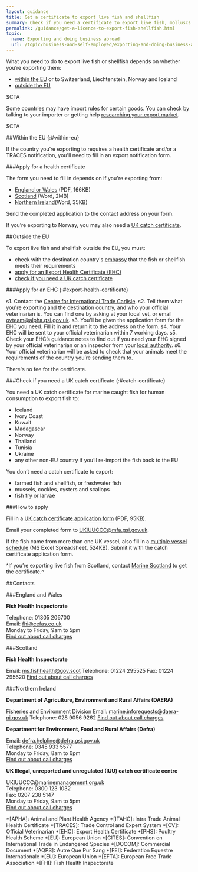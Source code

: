 ```yaml
---
layout: guidance
title: Get a certificate to export live fish and shellfish
summary: Check if you need a certificate to export live fish, molluscs and crustaceans.
permalink: /guidance/get-a-licence-to-export-fish-shellfish.html
topic:
  name: Exporting and doing business abroad
  url: /topic/business-and-self-employed/exporting-and-doing-business-abroad.html
---
```



What you need to do to export live fish or shellfish depends on whether you’re exporting them:

- [within the EU](#within-eu) or to Switzerland, Liechtenstein, Norway and Iceland
- [outside the EU](#outside-eu)

$CTA

Some countries may have import rules for certain goods. You can check by talking to your importer or getting help [researching your export market](https://govuk-import-export.herokuapp.com/answer/choosing-export-market-ukti-experimental-sg.html).

$CTA

##Within the EU
{:#within-eu}

If the country you’re exporting to requires a health certificate and/or a TRACES notification, you'll need to fill in an export notification form.

###Apply for a health certificate

The form you need to fill in depends on if you're exporting from:

- [England or Wales](https://www.gov.uk/government/uploads/system/uploads/attachment_data/file/530280/exp1.pdf) (PDF, 166KB)
- [Scotland](www.gov.scot/Resource/0048/00484726.doc) (Word, 2MB)
- [Northern Ireland](https://www.daera-ni.gov.uk/sites/default/files/publications/daera/notification-of-proposed-fish-movement.doc)(Word, 35KB)

Send the completed application to the contact address on your form.

If you’re exporting to Norway, you may also need a [UK catch certificate](#catch-certificate).

##Outside the EU

To export live fish and shellfish outside the EU, you must:

- check with the destination country's [embassy](http://www.gov.uk/government/world/embassies) that the fish or shellfish meets their requirements
- [apply for an Export Health Certificate (EHC)](#export-health-certificate)
- [check if you need a UK catch certificate](#catch-certificate)

###Apply for an EHC
{:#export-health-certificate}

s1. Contact the [Centre for International Trade Carlisle](http://www.gov.uk/government/organisations/animal-and-plant-health-agency/about/access-and-opening#centre-for-international-trade-carlisle).
s2. Tell them what you're exporting and the destination country, and who your official veterinarian is. You can find one by asking at your local vet, or email <ovteam@alpha.gsi.gov.uk>.
s3. You'll be given the application form for the EHC you need. Fill it in and return it to the address on the form.
s4. Your EHC will be sent to your official veterinarian within 7 working days.
s5. Check your EHC’s guidance notes to find out if you need your EHC signed by your official veterinarian or an inspector from your [local authority](http://www.gov.uk/local-council). 
s6. Your official veterinarian will be asked to check that your animals meet the requirements of the country you’re sending them to.

There's no fee for the certificate.

###Check if you need a UK catch certificate
{:#catch-certificate}

You need a UK catch certificate for marine caught fish for human consumption to export fish to:

- Iceland
- Ivory Coast
- Kuwait
- Madagascar
- Norway
- Thailand
- Tunisia
- Ukraine
- any other non-EU country if you’ll re-import the fish back to the EU

You don’t need a catch certificate to export:

- farmed fish and shellfish, or freshwater fish
- mussels, cockles, oysters and scallops
- fish fry or larvae


###How to apply

Fill in a [UK catch certificate application form](https://www.gov.uk/government/uploads/system/uploads/attachment_data/file/311517/uk-catch-certificate.pdf) (PDF, 95KB).

Email your completed form to <UKIUUCCC@mfa.gsi.gov.uk>.

If the fish came from more than one UK vessel, also fill in a [multiple vessel schedule](https://www.gov.uk/government/uploads/system/uploads/attachment_data/file/459218/Multiple_vessel_schedule_template.xls) (MS Excel Spreadsheet, 524KB). Submit it with the catch certificate application form.

^If you’re exporting live fish from Scotland, contact [Marine Scotland](http://www.gov.scot/Topics/marine/contact) to get the certificate.^


##Contacts

###England and Wales

**Fish Health Inspectorate**

Telephone: 01305 206700     
Email: <fhi@cefas.co.uk>   
Monday to Friday, 9am to 5pm    
[Find out about call charges](/call-charges)   


###Scotland

**Fish Health Inspectorate**

Email: <ms.fishhealth@gov.scot>
Telephone: 01224 295525
Fax: 01224 295620
[Find out about call charges](/call-charges)   


###Northern Ireland

**Department of Agriculture, Environment and Rural Affairs (DAERA)**

Fisheries and Environment Division
Email: <marine.inforequests@daera-ni.gov.uk>
Telephone: 028 9056 9262
[Find out about call charges](/call-charges)

 
**Department for Environment, Food and Rural Affairs (Defra)**

Email: <defra.helpline@defra.gsi.gov.uk>     
Telephone: 0345 933 5577     
Monday to Friday, 8am to 6pm     
[Find out about call charges](/call-charges)


**UK Illegal, unreported and unregulated (IUU) catch certificate centre**

<UKIUUCCC@marinemanagement.org.uk>    
Telephone: 0300 123 1032    
Fax: 0207 238 5147    
Monday to Friday, 9am to 5pm    
[Find out about call charges](/call-charges)    



*[APHA]: Animal and Plant Health Agency
*[ITAHC]: Intra Trade Animal Health Certificate
*[TRACES]: Trade Control and Expert System
*[OV]: Official Veterinarian
*[EHC]: Export Health Certificate
*[PHS]: Poultry Health Scheme
*[EU]: European Union
*[CITES]: Convention on International Trade in Endangered Species 
*[DOCOM]: Commercial Document
*[AQPS]: Autre Que Pur Sang
*[FEI]: Federation Equestre Internationale
*[EU]: European Union
*[EFTA]: European Free Trade Association
*[FHI]: Fish Health Inspectorate
